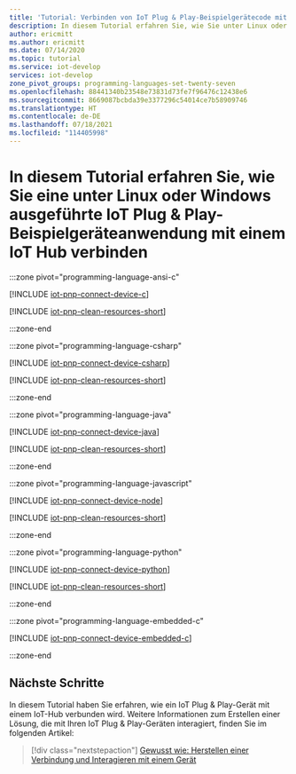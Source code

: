 ```yaml
---
title: 'Tutorial: Verbinden von IoT Plug & Play-Beispielgerätecode mit Azure IoT Hub | Microsoft-Dokumentation'
description: In diesem Tutorial erfahren Sie, wie Sie unter Linux oder Windows einen IoT Plug & Play-Beispielgerätecode (C, C#, Java, JavaScript oder Python) erstellen und ausführen, der eine Verbindung mit einem IoT-Hub herstellt. Verwenden Sie das Tool Azure IoT-Explorer, um die vom Gerät an den Hub gesendeten Informationen anzuzeigen.
author: ericmitt
ms.author: ericmitt
ms.date: 07/14/2020
ms.topic: tutorial
ms.service: iot-develop
services: iot-develop
zone_pivot_groups: programming-languages-set-twenty-seven
ms.openlocfilehash: 88441340b23548e73831d73fe7f96476c12438e6
ms.sourcegitcommit: 8669087bcbda39e3377296c54014ce7b58909746
ms.translationtype: HT
ms.contentlocale: de-DE
ms.lasthandoff: 07/18/2021
ms.locfileid: "114405998"
---
```

# <a name="tutorial-connect-a-sample-iot-plug-and-play-device-application-running-on-linux-or-windows-to-iot-hub"></a>In diesem Tutorial erfahren Sie, wie Sie eine unter Linux oder Windows ausgeführte IoT Plug & Play-Beispielgeräteanwendung mit einem IoT Hub verbinden

:::zone pivot="programming-language-ansi-c"

[!INCLUDE [iot-pnp-connect-device-c](../../includes/iot-pnp-connect-device-c.md)]

[!INCLUDE [iot-pnp-clean-resources-short](../../includes/iot-pnp-clean-resources-short.md)]

:::zone-end

:::zone pivot="programming-language-csharp"

[!INCLUDE [iot-pnp-connect-device-csharp](../../includes/iot-pnp-connect-device-csharp.md)]

[!INCLUDE [iot-pnp-clean-resources-short](../../includes/iot-pnp-clean-resources-short.md)]

:::zone-end

:::zone pivot="programming-language-java"

[!INCLUDE [iot-pnp-connect-device-java](../../includes/iot-pnp-connect-device-java.md)]

[!INCLUDE [iot-pnp-clean-resources-short](../../includes/iot-pnp-clean-resources-short.md)]

:::zone-end

:::zone pivot="programming-language-javascript"

[!INCLUDE [iot-pnp-connect-device-node](../../includes/iot-pnp-connect-device-node.md)]

[!INCLUDE [iot-pnp-clean-resources-short](../../includes/iot-pnp-clean-resources-short.md)]

:::zone-end

:::zone pivot="programming-language-python"

[!INCLUDE [iot-pnp-connect-device-python](../../includes/iot-pnp-connect-device-python.md)]

[!INCLUDE [iot-pnp-clean-resources-short](../../includes/iot-pnp-clean-resources-short.md)]

:::zone-end

:::zone pivot="programming-language-embedded-c"

[!INCLUDE [iot-pnp-connect-device-embedded-c](../../includes/iot-pnp-connect-device-embedded-c.md)]

:::zone-end

## <a name="next-steps"></a>Nächste Schritte

In diesem Tutorial haben Sie erfahren, wie ein IoT Plug & Play-Gerät mit einem IoT-Hub verbunden wird. Weitere Informationen zum Erstellen einer Lösung, die mit Ihren IoT Plug & Play-Geräten interagiert, finden Sie im folgenden Artikel:

> [!div class="nextstepaction"]
> [Gewusst wie: Herstellen einer Verbindung und Interagieren mit einem Gerät](./tutorial-service.md)
